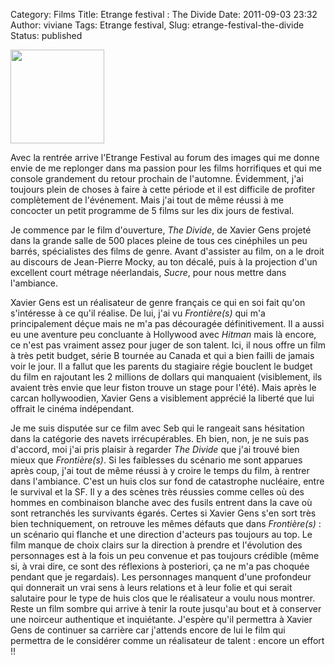 Category: Films
Title: Etrange festival : The Divide
Date: 2011-09-03 23:32
Author: viviane
Tags: Etrange festival, 
Slug: etrange-festival-the-divide
Status: published

<a href="http://www.viviane-voyages.com/wp-content/uploads/2011/09/divide.jpg"><img class="alignleft size-thumbnail wp-image-2252" title="The Divide" src="http://www.viviane-voyages.com/wp-content/uploads/2011/09/divide-150x150.jpg" alt="" width="150" height="150" /></a>

Avec la rentrée arrive l'Etrange Festival au forum des images qui me donne envie de me replonger dans ma passion pour les films horrifiques et qui me console grandement du retour prochain de l'automne. Évidemment, j'ai toujours plein de choses à faire à cette période et il est difficile de profiter complètement de l'événement. Mais j'ai tout de même réussi à me concocter un petit programme de 5 films sur les dix jours de festival.

Je commence par le film d'ouverture, <em>The Divide</em>, de Xavier Gens projeté dans la grande salle de 500 places pleine de tous ces cinéphiles un peu barrés, spécialistes des films de genre. Avant d'assister au film, on a le droit au discours de Jean-Pierre Mocky, au ton décalé, puis à la projection d'un excellent court métrage néerlandais, <em>Sucre</em>, pour nous mettre dans l'ambiance.

Xavier Gens est un <em></em>réalisateur de genre français ce qui en soi fait qu'on s'intéresse à ce qu'il réalise. De lui, j'ai vu <em>Frontière(s)</em> qui m'a principalement déçue mais ne m'a pas découragée définitivement. Il a aussi eu une aventure peu concluante à Hollywood avec <em>Hitman </em>mais là encore, ce n'est pas vraiment assez pour juger de son talent. Ici, il nous offre un film à très petit budget, série B tournée au Canada et qui a bien failli de jamais voir le jour. Il a fallut que les parents du stagiaire régie bouclent le budget du film en rajoutant les 2 millions de dollars qui manquaient (visiblement, ils avaient très envie que leur fiston trouve un stage pour l'été). Mais après le carcan hollywoodien, Xavier Gens a visiblement apprécié la liberté que lui offrait le cinéma indépendant.

Je me suis disputée sur ce film avec Seb qui le rangeait sans hésitation dans la catégorie des navets irrécupérables. Eh bien, non, je ne suis pas d'accord, moi j'ai pris plaisir à regarder <em>The Divide</em> que j'ai trouvé bien mieux que <em>Frontière(s)</em>. Si les faiblesses du scénario me sont apparues après coup, j'ai tout de même réussi à y croire le temps du film, à rentrer dans l'ambiance. C'est un huis clos sur fond de catastrophe nucléaire, entre le survival et la SF. Il y a des scènes très réussies comme celles où des hommes en combinaison blanche avec des fusils entrent dans la cave où sont retranchés les survivants égarés. Certes si Xavier Gens s'en sort très bien techniquement, on retrouve les mêmes défauts que dans <em>Frontière(s)</em> : un scénario qui flanche et une direction d'acteurs pas toujours au top. Le film manque de choix clairs sur la direction à prendre et l'évolution des personnages est à la fois un peu convenue et pas toujours crédible (même si, à vrai dire, ce sont des réflexions à posteriori, ça ne m'a pas choquée pendant que je regardais). Les personnages manquent d'une profondeur qui donnerait un vrai sens à leurs relations et à leur folie et qui serait salutaire pour le type de huis clos que le réalisateur a voulu nous montrer. Reste un film sombre qui arrive à tenir la route jusqu'au bout et à conserver une noirceur authentique et inquiétante. J'espère qu'il permettra à Xavier Gens de continuer sa carrière car j'attends encore de lui le film qui permettra de le considérer comme un réalisateur de talent : encore un effort !!

&nbsp;